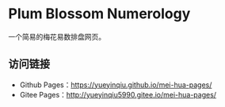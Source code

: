 # Plum Blossom Numerology
一个简易的梅花易数排盘网页。

## 访问链接
- Github Pages：https://yueyinqiu.github.io/mei-hua-pages/
- Gitee Pages：http://yueyinqiu5990.gitee.io/mei-hua-pages/